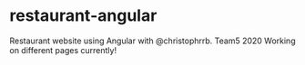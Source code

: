 # restaurant-angular
Restaurant website using Angular with @christophrrb. Team5 2020
Working on different pages currently!
